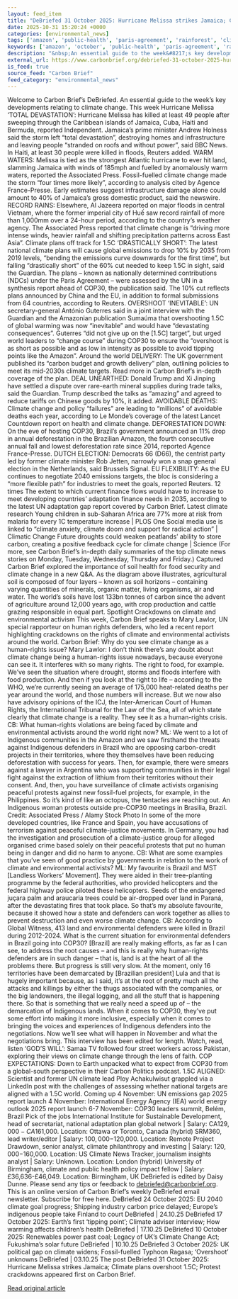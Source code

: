 ```yaml
---
layout: feed_item
title: "DeBriefed 31 October 2025: Hurricane Melissa strikes Jamaica; Climate plans overshoot 1.5C; Protest crackdowns"
date: 2025-10-31 15:20:24 +0000
categories: [environmental_news]
tags: ['amazon', 'public-health', 'paris-agreement', 'rainforest', 'climate-health', 'solar-power', 'year-2025', 'atlantic-region', 'tropical-storms', 'typhoon']
keywords: ['amazon', 'october', 'public-health', 'paris-agreement', 'rainforest', 'debriefed', 'hurricane', 'climate-health']
description: "&nbsp;An essential guide to the week&#8217;s key developments relating to climate change"
external_url: https://www.carbonbrief.org/debriefed-31-october-2025-hurricane-melissa-strikes-jamaica-climate-plans-overshoot-1-5c-protest-crackdowns/
is_feed: true
source_feed: "Carbon Brief"
feed_category: "environmental_news"
---
```


Welcome to Carbon Brief’s DeBriefed.&nbsp;An essential guide to the week&#8217;s key developments relating to climate change. This week Hurricane Melissa ‘TOTAL DEVASTATION’: Hurricane Melissa has killed at least 49 people after sweeping through the Caribbean islands of Jamaica, Cuba, Haiti and Bermuda, reported Independent. Jamaica’s prime minister Andrew Holness said the storm left “total devastation”, destroying homes and infrastructure and leaving people “stranded on roofs and without power”, said BBC News. In Haiti, at least 30 people were killed in floods, Reuters added. WARM WATERS: Melissa is tied as the strongest Atlantic hurricane to ever hit land, slamming Jamaica with winds of 185mph and fuelled by anomalously warm waters, reported the Associated Press. Fossil-fuelled climate change made the storm “four times more likely”, according to analysis cited by Agence France-Presse. Early estimates suggest infrastructure damage alone could amount to 40% of Jamaica’s gross domestic product, said the newswire. RECORD RAINS: Elsewhere, Al Jazeera reported on major floods in central Vietnam, where the former imperial city of Huế saw record rainfall of more than 1,000mm over a 24-hour period, according to the country’s weather agency. The Associated Press reported that climate change is “driving more intense winds, heavier rainfall and shifting precipitation patterns across East Asia”. Climate plans off track for 1.5C ‘DRASTICALLY SHORT’: The latest national climate plans will cause global emissions to drop 10% by 2035 from 2019 levels, “bending the emissions curve downwards for the first time”, but falling “drastically short” of the 60% cut needed to keep 1.5C in sight, said the Guardian. The plans – known as nationally determined contributions (NDCs) under the Paris Agreement – were assessed by the UN in a synthesis report ahead of COP30, the publication said. The 10% cut reflects plans announced by China and the EU, in addition to formal submissions from 64 countries, according to Reuters. OVERSHOOT ‘INEVITABLE’: UN secretary-general António Guterres said in a joint interview with the Guardian and the Amazonian publication Sumaúma that overshooting 1.5C of global warming was now “inevitable” and would have “devastating consequences”. Guterres “did not give up on the [1.5C] target”, but urged world leaders to “change course” during COP30 to ensure the “overshoot is as short as possible and as low in intensity as possible to avoid tipping points like the Amazon”. Around the world DELIVERY: The UK government published its “carbon budget and growth delivery” plan, outlining policies to meet its mid-2030s climate targets. Read more in Carbon Brief’s in-depth coverage of the plan. DEAL UNEARTHED: Donald Trump and Xi Jinping have settled a dispute over rare-earth mineral supplies during trade talks, said the Guardian. Trump described the talks as “amazing” and agreed to reduce tariffs on Chinese goods by 10%, it added. AVOIDABLE DEATHS: Climate change and policy “failures” are leading to “millions” of avoidable deaths each year, according to Le Monde’s coverage of the latest Lancet Countdown report on health and climate change. DEFORESTATION DOWN: On the eve of hosting COP30, Brazil’s government announced an 11% drop in annual deforestation in the Brazilian Amazon, the fourth consecutive annual fall and lowest deforestation rate since 2014, reported Agence France-Presse. DUTCH ELECTION: Democrats 66 (D66), the centrist party led by former climate minister Rob Jetten, narrowly won a snap general election in the Netherlands, said Brussels Signal. EU FLEXIBILITY: As the EU continues to negotiate 2040 emissions targets, the bloc is considering a “more flexible path” for industries to meet the goals, reported Reuters. 12 times The extent to which current finance flows would have to increase to meet developing countries&#8217; adaptation finance needs in 2035, according to the latest UN adaptation gap report covered by Carbon Brief. Latest climate research Young children in sub-Saharan Africa are 77% more at risk from malaria for every 1C temperature increase | PLOS One Social media use is linked to “climate anxiety, climate doom and support for radical action” | Climatic Change Future droughts could weaken peatlands’ ability to store carbon, creating a positive feedback cycle for climate change | Science (For more, see Carbon Brief’s in-depth daily summaries of the top climate news stories on Monday, Tuesday, Wednesday, Thursday and Friday.) Captured Carbon Brief explored the importance of soil health for food security and climate change in a new Q&amp;A. As the diagram above illustrates, agricultural soil is composed of four layers – known as soil horizons – containing varying quantities of minerals, organic matter, living organisms, air and water. The world’s soils have lost 133bn tonnes of carbon since the advent of agriculture around 12,000 years ago, with crop production and cattle grazing responsible in equal part. Spotlight Crackdowns on climate and environmental activism This week, Carbon Brief speaks to Mary Lawlor, UN special rapporteur on human rights defenders, who led a recent report highlighting crackdowns on the rights of climate and environmental activists around the world. Carbon Brief: Why do you see climate change as a human-rights issue? Mary Lawlor: I don&#8217;t think there&#8217;s any doubt about climate change being a human-rights issue nowadays, because everyone can see it. It interferes with so many rights. The right to food, for example. We&#8217;ve seen the situation where drought, storms and floods interfere with food production. And then if you look at the right to life – according to the WHO, we&#8217;re currently seeing an average of 175,000 heat-related deaths per year around the world, and those numbers will increase. But we now also have advisory opinions of the ICJ, the Inter-American Court of Human Rights, the International Tribunal for the Law of the Sea, all of which state clearly that climate change is a reality. They see it as a human-rights crisis. CB: What human-rights violations are being faced by climate and environmental activists around the world right now? ML: We went to a lot of Indigenous communities in the Amazon and we saw firsthand the threats against Indigenous defenders in Brazil who are opposing carbon-credit projects in their territories, where they themselves have been reducing deforestation with success for years. Then, for example, there were smears against a lawyer in Argentina who was supporting communities in their legal fight against the extraction of lithium from their territories without their consent. And, then, you have surveillance of climate activists organising peaceful protests against new fossil-fuel projects, for example, in the Philippines. So it&#8217;s kind of like an octopus, the tentacles are reaching out. An Indigenous woman protests outside pre-COP30 meetings in Brasilia, Brazil. Credit: Associated Press / Alamy Stock Photo In some of the more developed countries, like France and Spain, you have accusations of terrorism against peaceful climate-justice movements. In Germany, you had the investigation and prosecution of a climate-justice group for alleged organised crime based solely on their peaceful protests that put no human being in danger and did no harm to anyone. CB: What are some examples that you&#8217;ve seen of good practice by governments in relation to the work of climate and environmental activists? ML: My favourite is Brazil and MST [Landless Workers’ Movement]. They were aided in their tree-planting programme by the federal authorities, who provided helicopters and the federal highway police piloted these helicopters. Seeds of the endangered juçara palm and araucaria trees could be air-dropped over land in Paraná, after the devastating fires that took place. So that&#8217;s my absolute favourite, because it showed how a state and defenders can work together as allies to prevent destruction and even worse climate change. CB: According to Global Witness, 413 land and environmental defenders were killed in Brazil during 2012-2024. What is the current situation for environmental defenders in Brazil going into COP30? [Brazil] are really making efforts, as far as I can see, to address the root causes – and this is really why human-rights defenders are in such danger – that is, land is at the heart of all the problems there. But progress is still very slow. At the moment, only 16 territories have been demarcated by [Brazilian president] Lula and that is hugely important because, as I said, it&#8217;s at the root of pretty much all the attacks and killings by either the thugs associated with the companies, or the big landowners, the illegal logging, and all the stuff that is happening there. So that is something that we really need a speed up of – the demarcation of Indigenous lands. When it comes to COP30, they&#8217;ve put some effort into making it more inclusive, especially when it comes to bringing the voices and experiences of Indigenous defenders into the negotiations. Now we&#8217;ll see what will happen in November and what the negotiations bring. This interview has been edited for length. Watch, read, listen ‘GOD’S WILL’: Samaa TV followed four street workers across Pakistan, exploring their views on climate change through the lens of faith. COP EXPECTATIONS: Down to Earth unpacked what to expect from COP30 from a global-south perspective in their Carbon Politics podcast. 1.5C ALIGNED: Scientist and former UN climate lead Ploy Achakulwisut grappled via a LinkedIn post with the challenges of assessing whether national targets are aligned with a 1.5C world. Coming up 4 November: UN emissions gap 2025 report launch 4 November: International Energy Agency (IEA) world energy outlook 2025 report launch 6-7 November: COP30 leaders summit, Belém, Brazil Pick of the jobs International Institute for Sustainable Development, head of secretariat, national adaptation plan global network | Salary: CA$129,000-CA$161,000. Location: Ottawa or Toronto, Canada (hybrid) SRM360, lead writer/editor | Salary: $100,000-$120,000. Location: Remote Project Drawdown, senior analyst, climate philanthropy and investing | Salary: $120,000-$160,000. Location: US Climate News Tracker, journalism insights analyst | Salary: Unknown. Location: London (hybrid) University of Birmingham, climate and public health policy impact fellow | Salary: £36,636-£46,049. Location: Birmingham, UK DeBriefed is edited by Daisy Dunne. Please send any tips or feedback to debriefed@carbonbrief.org. This is an online version of Carbon Brief’s weekly DeBriefed email newsletter. Subscribe for&nbsp;free here. DeBriefed 24 October 2025: EU 2040 climate goal progress; Shipping industry carbon price delayed; Europe’s indigenous people take Finland to court DeBriefed | 24.10.25 DeBriefed 17 October 2025: Earth’s first ‘tipping point’; Climate adviser interview; How warming affects children’s health DeBriefed | 17.10.25 DeBriefed 10 October 2025: Renewables power past coal; Legacy of UK’s Climate Change Act; Fukushima’s solar future DeBriefed | 10.10.25 DeBriefed 3 October 2025: UK political gap on climate widens; Fossil-fuelled Typhoon Ragasa; ‘Overshoot’ unknowns DeBriefed | 03.10.25 The post DeBriefed 31 October 2025: Hurricane Melissa strikes Jamaica; Climate plans overshoot 1.5C; Protest crackdowns appeared first on Carbon Brief.

[Read original article](https://www.carbonbrief.org/debriefed-31-october-2025-hurricane-melissa-strikes-jamaica-climate-plans-overshoot-1-5c-protest-crackdowns/)
